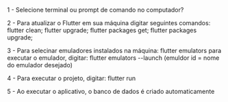 1 - Selecione terminal ou prompt de comando no computador?

2 - Para atualizar o Flutter em sua máquina digitar seguintes comandos:
    flutter clean;
    flutter upgrade;
    flutter packages get;
    flutter packages upgrade;

3 - Para selecinar emuladores instalados na máquina:
    flutter emulators
    para executar o emulador, digitar:
    flutter emulators --launch <emulator id> (emuldor id = nome do emulador desejado)     

4 - Para executar o projeto, digitar: flutter run

5 - Ao executar o aplicativo, o banco de dados é criado automaticamente